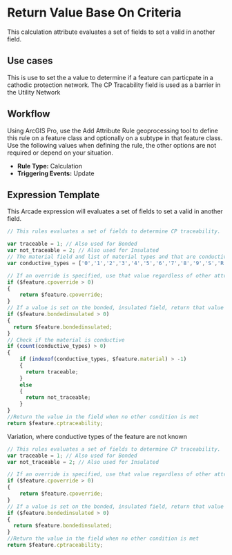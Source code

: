 # Return Value Base On Criteria

This calculation attribute evaluates a set of fields to set a valid in another field.

## Use cases

This is use to set the a value to determine if a feature can particpate in a cathodic protection network.  The CP Tracability field is used as a barrier in the Utility Network 

## Workflow

Using ArcGIS Pro, use the Add Attribute Rule geoprocessing tool to define this rule on a feature class and optionally on a subtype in that feature class.  Use the following values when defining the rule, the other options are not required or depend on your situation.
  
  - **Rule Type:** Calculation
  - **Triggering Events:** Update



## Expression Template

This Arcade expression will evaluates a set of fields to set a valid in another field.

```js
// This rules evaluates a set of fields to determine CP traceability.

var traceable = 1; // Also used for Bonded
var not_traceable = 2; // Also used for Insulated
// The material field and list of material types and that are conductive
var conductive_types = ['0','1','2','3','4','5','6','7','8','9','S','R','Q','P','O','N','M'];

// If an override is specified, use that value regardless of other attributes
if ($feature.cpoverride > 0)
{
    return $feature.cpoverride;
}
// If a value is set on the bonded, insulated field, return that value
if ($feature.bondedinsulated > 0)
{
  return $feature.bondedinsulated;
}
// Check if the material is conductive
if (count(conductive_types) > 0)
{
    if (indexof(conductive_types, $feature.material) > -1)
    {
      return traceable;
    }
    else
    {
      return not_traceable;
    }
}
//Return the value in the field when no other condition is met
return $feature.cptraceability;
```

Variation, where conductive types of the feature are not known

```js
// This rules evaluates a set of fields to determine CP traceability.
var traceable = 1; // Also used for Bonded
var not_traceable = 2; // Also used for Insulated

// If an override is specified, use that value regardless of other attributes
if ($feature.cpoverride > 0)
{
    return $feature.cpoverride;
}
// If a value is set on the bonded, insulated field, return that value
if ($feature.bondedinsulated > 0)
{
  return $feature.bondedinsulated;
}
//Return the value in the field when no other condition is met
return $feature.cptraceability;
```